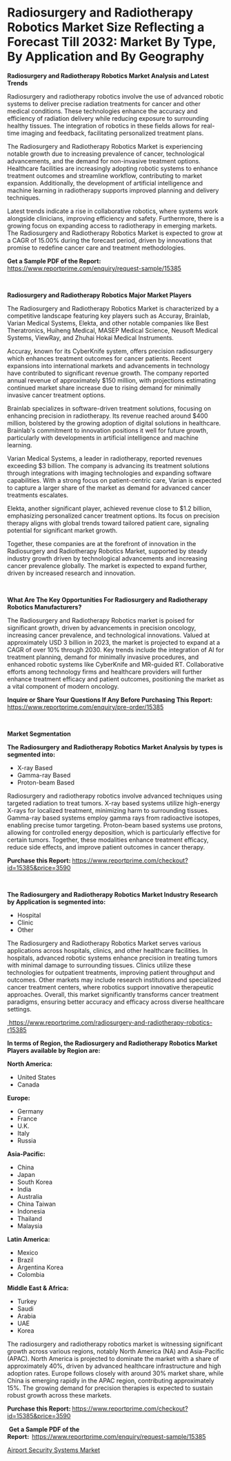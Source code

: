 <p><h1>Radiosurgery and Radiotherapy Robotics Market Size Reflecting a Forecast Till 2032: Market By Type, By Application and By Geography</h1></p><p><strong>Radiosurgery and Radiotherapy Robotics Market Analysis and Latest Trends</strong></p>
<p><p>Radiosurgery and radiotherapy robotics involve the use of advanced robotic systems to deliver precise radiation treatments for cancer and other medical conditions. These technologies enhance the accuracy and efficiency of radiation delivery while reducing exposure to surrounding healthy tissues. The integration of robotics in these fields allows for real-time imaging and feedback, facilitating personalized treatment plans.</p><p>The Radiosurgery and Radiotherapy Robotics Market is experiencing notable growth due to increasing prevalence of cancer, technological advancements, and the demand for non-invasive treatment options. Healthcare facilities are increasingly adopting robotic systems to enhance treatment outcomes and streamline workflow, contributing to market expansion. Additionally, the development of artificial intelligence and machine learning in radiotherapy supports improved planning and delivery techniques.</p><p>Latest trends indicate a rise in collaborative robotics, where systems work alongside clinicians, improving efficiency and safety. Furthermore, there is a growing focus on expanding access to radiotherapy in emerging markets. The Radiosurgery and Radiotherapy Robotics Market is expected to grow at a CAGR of 15.00% during the forecast period, driven by innovations that promise to redefine cancer care and treatment methodologies.</p></p>
<p><strong>Get a Sample PDF of the Report:&nbsp;</strong> <a href="https://www.reportprime.com/enquiry/request-sample/15385?utm_campaign=2755&utm_medium=2&utm_source=Github&utm_content=ia&utm_term=20032025&utm_id=radiosurgery-and-radiotherapy-robotics">https://www.reportprime.com/enquiry/request-sample/15385</a></p>
<p>&nbsp;</p>
<p><strong>Radiosurgery and Radiotherapy Robotics Major Market Players</strong></p>
<p><p>The Radiosurgery and Radiotherapy Robotics Market is characterized by a competitive landscape featuring key players such as Accuray, Brainlab, Varian Medical Systems, Elekta, and other notable companies like Best Theratronics, Huiheng Medical, MASEP Medical Science, Neusoft Medical Systems, ViewRay, and Zhuhai Hokai Medical Instruments.</p><p>Accuray, known for its CyberKnife system, offers precision radiosurgery which enhances treatment outcomes for cancer patients. Recent expansions into international markets and advancements in technology have contributed to significant revenue growth. The company reported annual revenue of approximately $150 million, with projections estimating continued market share increase due to rising demand for minimally invasive cancer treatment options.</p><p>Brainlab specializes in software-driven treatment solutions, focusing on enhancing precision in radiotherapy. Its revenue reached around $400 million, bolstered by the growing adoption of digital solutions in healthcare. Brainlab's commitment to innovation positions it well for future growth, particularly with developments in artificial intelligence and machine learning.</p><p>Varian Medical Systems, a leader in radiotherapy, reported revenues exceeding $3 billion. The company is advancing its treatment solutions through integrations with imaging technologies and expanding software capabilities. With a strong focus on patient-centric care, Varian is expected to capture a larger share of the market as demand for advanced cancer treatments escalates.</p><p>Elekta, another significant player, achieved revenue close to $1.2 billion, emphasizing personalized cancer treatment options. Its focus on precision therapy aligns with global trends toward tailored patient care, signaling potential for significant market growth.</p><p>Together, these companies are at the forefront of innovation in the Radiosurgery and Radiotherapy Robotics Market, supported by steady industry growth driven by technological advancements and increasing cancer prevalence globally. The market is expected to expand further, driven by increased research and innovation.</p></p>
<p>&nbsp;</p>
<p><strong>What Are The Key Opportunities For Radiosurgery and Radiotherapy Robotics Manufacturers?</strong></p>
<p><p>The Radiosurgery and Radiotherapy Robotics market is poised for significant growth, driven by advancements in precision oncology, increasing cancer prevalence, and technological innovations. Valued at approximately USD 3 billion in 2023, the market is projected to expand at a CAGR of over 10% through 2030. Key trends include the integration of AI for treatment planning, demand for minimally invasive procedures, and enhanced robotic systems like CyberKnife and MR-guided RT. Collaborative efforts among technology firms and healthcare providers will further enhance treatment efficacy and patient outcomes, positioning the market as a vital component of modern oncology.</p></p>
<p><strong>Inquire or Share Your Questions If Any Before Purchasing This Report:</strong> <a href="https://www.reportprime.com/enquiry/pre-order/15385?utm_campaign=2755&utm_medium=2&utm_source=Github&utm_content=ia&utm_term=20032025&utm_id=radiosurgery-and-radiotherapy-robotics">https://www.reportprime.com/enquiry/pre-order/15385</a></p>
<p>&nbsp;</p>
<p><strong>Market Segmentation</strong></p>
<p><strong>The Radiosurgery and Radiotherapy Robotics Market Analysis by types is segmented into:</strong></p>
<p><ul><li>X-ray Based</li><li>Gamma-ray Based</li><li>Proton-beam Based</li></ul></p>
<p><p>Radiosurgery and radiotherapy robotics involve advanced techniques using targeted radiation to treat tumors. X-ray based systems utilize high-energy X-rays for localized treatment, minimizing harm to surrounding tissues. Gamma-ray based systems employ gamma rays from radioactive isotopes, enabling precise tumor targeting. Proton-beam based systems use protons, allowing for controlled energy deposition, which is particularly effective for certain tumors. Together, these modalities enhance treatment efficacy, reduce side effects, and improve patient outcomes in cancer therapy.</p></p>
<p><strong>Purchase this Report:&nbsp;</strong><a href="https://www.reportprime.com/checkout?id=15385&price=3590&utm_campaign=2755&utm_medium=2&utm_source=Github&utm_content=ia&utm_term=20032025&utm_id=radiosurgery-and-radiotherapy-robotics">https://www.reportprime.com/checkout?id=15385&price=3590</a></p>
<p>&nbsp;</p>
<p><strong>The Radiosurgery and Radiotherapy Robotics Market Industry Research by Application is segmented into:</strong></p>
<p><ul><li>Hospital</li><li>Clinic</li><li>Other</li></ul></p>
<p><p>The Radiosurgery and Radiotherapy Robotics Market serves various applications across hospitals, clinics, and other healthcare facilities. In hospitals, advanced robotic systems enhance precision in treating tumors with minimal damage to surrounding tissues. Clinics utilize these technologies for outpatient treatments, improving patient throughput and outcomes. Other markets may include research institutions and specialized cancer treatment centers, where robotics support innovative therapeutic approaches. Overall, this market significantly transforms cancer treatment paradigms, ensuring better accuracy and efficacy across diverse healthcare settings.</p></p>
<p><a href="https://www.reportprime.com/radiosurgery-and-radiotherapy-robotics-r15385?utm_campaign=2755&utm_medium=2&utm_source=Github&utm_content=ia&utm_term=20032025&utm_id=radiosurgery-and-radiotherapy-robotics">&nbsp;https://www.reportprime.com/radiosurgery-and-radiotherapy-robotics-r15385</a></p>
<p><strong>In terms of Region, the Radiosurgery and Radiotherapy Robotics Market Players available by Region are:</strong></p>
<p>
    <p> <strong> North America: </strong>
        <ul>
            <li>United States</li>
            <li>Canada</li>
        </ul>
        </p> 
    <p> <strong> Europe: </strong>
        <ul>
            <li>Germany</li>
            <li>France</li>
            <li>U.K.</li>
            <li>Italy</li>
            <li>Russia</li>
        </ul>
        </p> 
    <p> <strong> Asia-Pacific: </strong>
        <ul>
            <li>China</li>
            <li>Japan</li>
            <li>South Korea</li>
            <li>India</li>
            <li>Australia</li>
            <li>China Taiwan</li>
            <li>Indonesia</li>
            <li>Thailand</li>
            <li>Malaysia</li>
        </ul>
        </p> 
    <p> <strong> Latin America: </strong>
        <ul>
            <li>Mexico</li>
            <li>Brazil</li>
            <li>Argentina Korea</li>
            <li>Colombia</li>
        </ul>
        </p> 
    <p> <strong> Middle East & Africa: </strong>
        <ul>
            <li>Turkey</li>
            <li>Saudi</li>
            <li>Arabia</li>
            <li>UAE</li>
            <li>Korea</li>
        </ul>
    </p>
    </p>
<p><p>The radiosurgery and radiotherapy robotics market is witnessing significant growth across various regions, notably North America (NA) and Asia-Pacific (APAC). North America is projected to dominate the market with a share of approximately 40%, driven by advanced healthcare infrastructure and high adoption rates. Europe follows closely with around 30% market share, while China is emerging rapidly in the APAC region, contributing approximately 15%. The growing demand for precision therapies is expected to sustain robust growth across these markets.</p></p>
<p><strong>Purchase this Report: </strong><a href="https://www.reportprime.com/checkout?id=15385&price=3590&utm_campaign=2755&utm_medium=2&utm_source=Github&utm_content=ia&utm_term=20032025&utm_id=radiosurgery-and-radiotherapy-robotics">https://www.reportprime.com/checkout?id=15385&price=3590</a></p>
<p>&nbsp;<strong>Get a Sample PDF of the Report:&nbsp;&nbsp;</strong><a href="https://www.reportprime.com/enquiry/request-sample/15385?utm_campaign=2755&utm_medium=2&utm_source=Github&utm_content=ia&utm_term=20032025&utm_id=radiosurgery-and-radiotherapy-robotics">https://www.reportprime.com/enquiry/request-sample/15385</a></p>
<p><strong></strong></p>
<p><p><a href="https://github.com/qianyateina/Market-Research-Report-List-1/blob/main/airport-security-systems-market.md?utm_campaign=2755&utm_medium=2&utm_source=Github&utm_content=ia&utm_term=20032025&utm_id=radiosurgery-and-radiotherapy-robotics">Airport Security Systems Market</a></p></p>